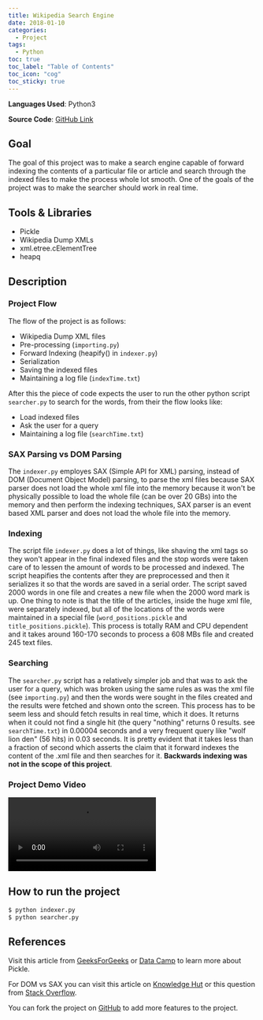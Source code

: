 ```yaml
---
title: Wikipedia Search Engine
date: 2018-01-10
categories:
  - Project
tags: 
  - Python
toc: true
toc_label: "Table of Contents"
toc_icon: "cog"
toc_sticky: true
---
```


**Languages Used**: Python3

**Source Code**: [GitHub Link](https://github.com/ShahzaibWaseem/Project-DSA)

## Goal
The goal of this project was to make a search engine capable of forward indexing the contents of a particular file or article and search through the indexed files to make the process whole lot smooth. One of the goals of the project was to make the searcher should work in real time.

## Tools & Libraries
- Pickle
- Wikipedia Dump XMLs
- xml.etree.cElementTree
- heapq

## Description
### Project Flow
The flow of the project is as follows:
- Wikipedia Dump XML files
- Pre-processing (`importing.py`)
- Forward Indexing (heapify() in `indexer.py`)
- Serialization
- Saving the indexed files
- Maintaining a log file (`indexTime.txt`)

After this the piece of code expects the user to run the other python script `searcher.py` to search for the words, from their the flow looks like:
- Load indexed files
- Ask the user for a query
- Maintaining a log file (`searchTime.txt`)

### SAX Parsing vs DOM Parsing
The `indexer.py` employes SAX (Simple API for XML) parsing, instead of DOM (Document Object Model) parsing, to parse the xml files because SAX parser does not load the whole xml file into the memory because it won't be physically possible to load the whole file (can be over 20 GBs) into the memory and then perform the indexing techniques, SAX parser is an event based XML parser and does not load the whole file into the memory.

### Indexing
The script file `indexer.py` does a lot of things, like shaving the xml tags so they won't appear in the final indexed files and the stop words were taken care of to lessen the amount of words to be processed and indexed. The script heapifies the contents after they are preprocessed and then it serializes it so that the words are saved in a serial order. The script saved 2000 words in one file and creates a new file when the 2000 word mark is up. One thing to note is that the title of the articles, inside the huge xml file, were separately indexed, but all of the locations of the words were maintained in a special file (`word_positions.pickle` and `title_positions.pickle`). This process is totally RAM and CPU dependent and it takes around 160-170 seconds to process a 608 MBs file and created 245 text files.

### Searching
The `searcher.py` script has a relatively simpler job and that was to ask the user for a query, which was broken using the same rules as was the xml file (see `importing.py`) and then the words were sought in the files created and the results were fetched and shown onto the screen. This process has to be seem less and should fetch results in real time, which it does. It returns when it could not find a single hit (the query "nothing" returns 0 results. see `searchTime.txt`) in 0.00004 seconds and a very frequent query like "wolf lion den" (56 hits) in 0.03 seconds. It is pretty evident that it takes less than a fraction of second which asserts the claim that it forward indexes the content of the .xml file and then searches for it. **Backwards indexing was not in the scope of this project**.

### Project Demo Video
<video>
	<source src="https://github.com/ShahzaibWaseem/Project-DSA/blob/master/demo.ogv" type="video/ogg">
</video>

## How to run the project
```python
$ python indexer.py
$ python searcher.py
```

## References
Visit this article from [GeeksForGeeks](https://www.geeksforgeeks.org/understanding-python-pickling-example/) or [Data Camp](https://www.datacamp.com/community/tutorials/pickle-python-tutorial) to learn more about Pickle.

For DOM vs SAX you can visit this article on [Knowledge Hut](https://www.knowledgehut.com/tutorials/python-tutorial/python-xml#:~:text=DOMentire%20file%20is%20read%20into,changes%20to%20the%20XML%20file.) or this question from [Stack Overflow](https://stackoverflow.com/questions/192907/xml-parsing-elementtree-vs-sax-and-dom).

You can fork the project on [GitHub](https://github.com/ShahzaibWaseem/Project-DSA) to add more features to the project.